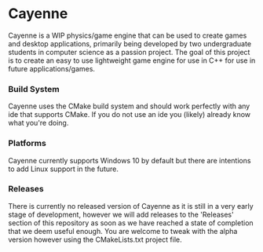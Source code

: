 # Cayenne
Cayenne is a WIP physics/game engine that can be used to create games and desktop applications, primarily being developed by two undergraduate students in computer science as a passion project. The goal of this project is to create an easy to use lightweight game engine for use in C++ for use in future applications/games.

### Build System
Cayenne uses the CMake build system and should work perfectly with any ide that supports CMake. If you do not use an ide you (likely) already know what you're doing.

### Platforms
Cayenne currently supports Windows 10 by default but there are intentions to add Linux support in the future.

### Releases
There is currently no released version of Cayenne as it is still in a very early stage of development, however we will add releases to the 'Releases' section of this repository as soon as we have reached a state of completion that we deem useful enough. You are welcome to tweak with the alpha version however using the CMakeLists.txt project file.
